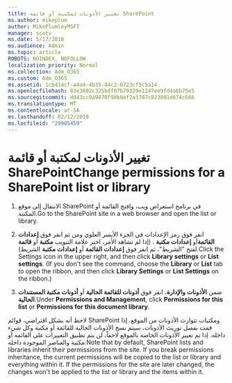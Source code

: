 ```yaml
---
title: تغيير الأذونات لمكتبة أو قائمة SharePoint
ms.author: mikeplum
author: MikePlumleyMSFT
manager: scotv
ms.date: 5/17/2018
ms.audience: Admin
ms.topic: article
ROBOTS: NOINDEX, NOFOLLOW
localization_priority: Normal
ms.collection: Adm_O365
ms.custom: Adm_O365
ms.assetid: 1cb414cf-a4a4-4b35-84c2-0723cf5c5a14
ms.openlocfilehash: 03e3802c325bdf07b79329e1247ee9fd4a6b75e5
ms.sourcegitcommit: dd43cc0a9470f98b8ef2a3787c823801d674c666
ms.translationtype: MT
ms.contentlocale: ar-SA
ms.lasthandoff: 02/12/2019
ms.locfileid: "29905459"
---
```

# <a name="change-permissions-for-a-sharepoint-list-or-library"></a><span data-ttu-id="2a49e-102">تغيير الأذونات لمكتبة أو قائمة SharePoint</span><span class="sxs-lookup"><span data-stu-id="2a49e-102">Change permissions for a SharePoint list or library</span></span>

1. <span data-ttu-id="2a49e-103">الانتقال إلى موقع SharePoint في برنامج استعراض ويب، وافتح القائمة أو المكتبة.</span><span class="sxs-lookup"><span data-stu-id="2a49e-103">Go to the SharePoint site in a web browser and open the list or library.</span></span>
    
2. <span data-ttu-id="2a49e-p101">انقر فوق رمز الإعدادات في الجزء الأيسر العلوي ومن ثم انقر فوق **إعدادات القائمة**أو **إعدادات مكتبة** . (إذا لم تشاهد الأمر، اختر علامة التبويب **مكتبة** أو **قائمة** لفتح "الشريط"، ثم انقر فوق **إعدادات القائمة** أو **إعدادات مكتبة** الشريط).</span><span class="sxs-lookup"><span data-stu-id="2a49e-p101">Click the Settings icon in the upper right, and then click **Library settings** or **List settings**. (If you don't see the command, choose the **Library** or **List** tab to open the ribbon, and then click **Library Settings** or **List Settings** on the ribbon.)</span></span> 
    
3. <span data-ttu-id="2a49e-106">ضمن **الأذونات والإدارة**، انقر فوق **أذونات للقائمة الحالية** أو **أذونات مكتبة المستندات الحالية**.</span><span class="sxs-lookup"><span data-stu-id="2a49e-106">Under **Permissions and Management**, click **Permissions for this list** or **Permissions for this document library**.</span></span>
    
<span data-ttu-id="2a49e-p102">لاحظ أنه بشكل افتراضي، قوائم SharePoint ومكتبات تتوارث الأذونات من الموقع. إذا قمت بفصل توريث الأذونات، سيتم نسخ الأذونات الحالية للقائمة أو مكتبة وكل شيء داخله. إذا تم تغيير الأذونات الخاصة بالموقع لاحقاً، لن يتم تطبيق التغييرات على القائمة أو مكتبة والعناصر الموجودة داخله.</span><span class="sxs-lookup"><span data-stu-id="2a49e-p102">Note that by default, SharePoint lists and libraries inherit their permissions from the site. If you break permissions inheritance, the current permissions will be copied to the list or library and everything within it. If the permissions for the site are later changed, the changes won't be applied to the list or library and the items within it.</span></span>
  

